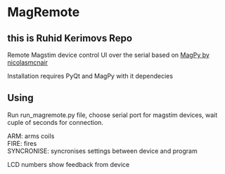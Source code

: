 # MagRemote
## this is Ruhid Kerimovs Repo
Remote Magstim device control UI over the serial based on [MagPy by nicolasmcnair](https://github.com/nicolasmcnair/magpy)


Installation requires PyQt and MagPy with it dependecies

## Using
Run run_magremote.py file, choose serial port for magstim devices, wait cuple of seconds for connection. 

ARM: arms coils <br/>
FIRE: fires <br/>
SYNCRONISE: syncronises settings between device and program <br/>

LCD numbers show feedback from device
